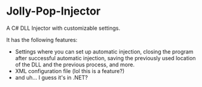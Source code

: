 # Jolly-Pop-Injector
A C# DLL Injector with customizable settings.

It has the following features:
<ul>
  <li>Settings where you can set up automatic injection, closing the program after successful automatic injection, saving the previously
used location of the DLL and the previous process, and more.</li>
  <li>XML configuration file (lol this is a feature?)</li>
  <li>and uh... I guess it's in .NET?</li>
</ul>

